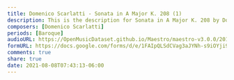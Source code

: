 ```yaml
---
title: Domenico Scarlatti - Sonata in A Major K. 208 (1)
description: This is the description for Sonata in A Major K. 208 by Domenico Scarlatti
composers: [Domenico Scarlatti]
periods: [Baroque]
audioURL: https://OpenMusicDataset.github.io/Maestro/maestro-v3.0.0/2014/MIDI-UNPROCESSED_01-03_R1_2014_MID--AUDIO_01_R1_2014_wav--2.midi
formURL: https://docs.google.com/forms/d/e/1FAIpQLSdCVag3aJYNh-s9iOYji99nf8NhnwA9h4ARLW18OlK7YBGsUg/viewform
comments: true
share: true
date: 2021-08-08T07:43:13-06:00
---
```

